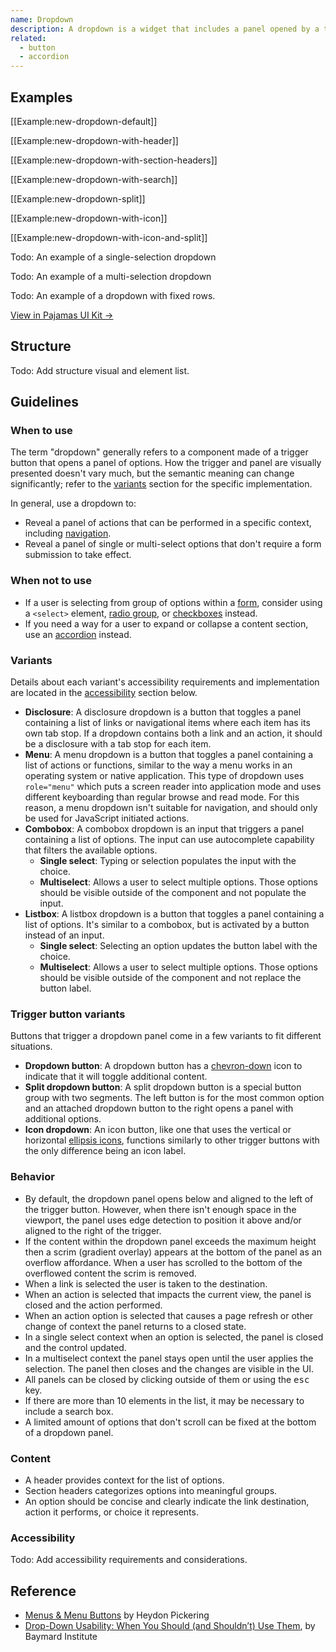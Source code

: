 ```yaml
---
name: Dropdown
description: A dropdown is a widget that includes a panel opened by a trigger button.
related:
  - button
  - accordion
---
```


## Examples

[[Example:new-dropdown-default]]

[[Example:new-dropdown-with-header]]

[[Example:new-dropdown-with-section-headers]]

[[Example:new-dropdown-with-search]]

[[Example:new-dropdown-split]]

[[Example:new-dropdown-with-icon]]

[[Example:new-dropdown-with-icon-and-split]]

Todo: An example of a single-selection dropdown

Todo: An example of a multi-selection dropdown

Todo: An example of a dropdown with fixed rows.

[View in Pajamas UI Kit →](https://www.figma.com/file/qEddyqCrI7kPSBjGmwkZzQ/Component-library?node-id=425%3A14)

## Structure

Todo: Add structure visual and element list.

## Guidelines

### When to use

The term "dropdown" generally refers to a component made of a trigger button that opens a panel of options. How the trigger and panel are visually presented doesn't vary much, but the semantic meaning can change significantly; refer to the [variants](#variants) section for the specific implementation.

In general, use a dropdown to:

- Reveal a panel of actions that can be performed in a specific context, including [navigation](/regions/navigation).
- Reveal a panel of single or multi-select options that don't require a form submission to take effect.

### When not to use

- If a user is selecting from group of options within a [form](/components/form), consider using a `<select>` element, [radio group](/components/radio-button), or [checkboxes](/components/checkbox) instead.
- If you need a way for a user to expand or collapse a content section, use an [accordion](/components/accordion) instead.

### Variants

Details about each variant's accessibility requirements and implementation are located in the [accessibility](#accessibility) section below.

- **Disclosure**: A disclosure dropdown is a button that toggles a panel containing a list of links or navigational items where each item has its own tab stop. If a dropdown contains both a link and an action, it should be a disclosure with a tab stop for each item.
- **Menu**: A menu dropdown is a button that toggles a panel containing a list of actions or functions, similar to the way a menu works in an operating system or native application. This type of dropdown uses `role="menu"` which puts a screen reader into application mode and uses different keyboarding than regular browse and read mode. For this reason, a menu dropdown isn't suitable for navigation, and should only be used for JavaScript initiated actions.
- **Combobox**: A combobox dropdown is an input that triggers a panel containing a list of options. The input can use autocomplete capability that filters the available options.
  - **Single select**: Typing or selection populates the input with the choice.
  - **Multiselect**: Allows a user to select multiple options. Those options should be visible outside of the component and not populate the input.
- **Listbox**: A listbox dropdown is a button that toggles a panel containing a list of options. It's similar to a combobox, but is activated by a button instead of an input.
  - **Single select**: Selecting an option updates the button label with the choice.
  - **Multiselect**: Allows a user to select multiple options. Those options should be visible outside of the component and not replace the button label.

### Trigger button variants

Buttons that trigger a dropdown panel come in a few variants to fit different situations.

- **Dropdown button**: A dropdown button has a [chevron-down](https://gitlab-org.gitlab.io/gitlab-svgs/?q=~chevron-down) icon to indicate that it will toggle additional content.
- **Split dropdown button**: A split dropdown button is a special button group with two segments. The left button is for the most common option and an attached dropdown button to the right opens a panel with additional options.
- **Icon dropdown**: An icon button, like one that uses the vertical or horizontal [ellipsis icons](https://gitlab-org.gitlab.io/gitlab-svgs/?q=elli), functions similarly to other trigger buttons with the only difference being an icon label.

### Behavior

- By default, the dropdown panel opens below and aligned to the left of the trigger button. However, when there isn't enough space in the viewport, the panel uses edge detection to position it above and/or aligned to the right of the trigger.
- If the content within the dropdown panel exceeds the maximum height then a scrim (gradient overlay) appears at the bottom of the panel as an overflow affordance. When a user has scrolled to the bottom of the overflowed content the scrim is removed.
- When a link is selected the user is taken to the destination.
- When an action is selected that impacts the current view, the panel is closed and the action performed.
- When an action option is selected that causes a page refresh or other change of context the panel returns to a closed state.
- In a single select context when an option is selected, the panel is closed and the control updated.
- In a multiselect context the panel stays open until the user applies the selection. The panel then closes and the changes are visible in the UI.
- All panels can be closed by clicking outside of them or using the <kbd>esc</kbd> key.
- If there are more than 10 elements in the list, it may be necessary to include a search box.
- A limited amount of options that don't scroll can be fixed at the bottom of a dropdown panel.

### Content

- A header provides context for the list of options.
- Section headers categorizes options into meaningful groups.
- An option should be concise and clearly indicate the link destination, action it performs, or choice it represents.

### Accessibility

Todo: Add accessibility requirements and considerations.

## Reference

- [Menus & Menu Buttons](https://inclusive-components.design/menus-menu-buttons/) by Heydon Pickering
- [Drop-Down Usability: When You Should (and Shouldn’t) Use Them](https://baymard.com/blog/drop-down-usability), by Baymard Institute
